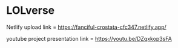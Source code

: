 # LOLverse

Netlify upload link = https://fanciful-crostata-cfc347.netlify.app/

youtube project presentation link = https://youtu.be/DZqxkop3sFA